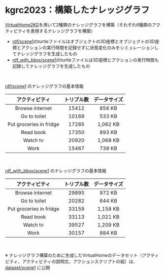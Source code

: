 # kgrc2023：構築したナレッジグラフ
[VirtualHome2KG](https://github.com/aistairc/VirtualHome2KG)を用いて2種類のナレッジグラフを構築（それぞれ6種類のアクティビティを表現するナレッジグラフを構築）
- [rdf/scene1](https://github.com/JinAoyama/kgrc2023/tree/main/rdf/scene1)のturtleファイルはオブジェクトの3D座標とオブジェクトの3D座標とアクションの実行時間を記録せずに状態変化のみをシミュレーションしてナレッジグラフを生成したもの
- [rdf_with_bbox/scene1](https://github.com/JinAoyama/kgrc2023/tree/main/rdf_with_bbox/scene1)のturtleファイルは3D座標とアクションの実行時間も記録してナレッジグラフを生成したもの

<br>

[rdf/scene1](https://github.com/JinAoyama/kgrc2023/tree/main/rdf/scene1) のナレッジグラフの基本情報

| アクティビティ | トリプル数 | データサイズ |
| :---: | :---: | :---: |
| Browse internet | 15412 | 856 KB |
| Go to toilet | 10169 | 533 KB |
| Put groceries in fridge | 17285 | 1,062 KB |
| Read book | 17350 | 893 KB |
| Watch tv | 20920 | 1,068 KB |
| Work | 15467 | 738 KB |

<br>

[rdf_with_bbox/scene1](https://github.com/JinAoyama/kgrc2023/tree/main/rdf_with_bbox/scene1) のナレッジグラフの基本情報

| アクティビティ | トリプル数 | データサイズ |
| :---: | :---: | :---: |
| Browse internet | 29895 | 972 KB |
| Go to toilet | 20282 | 644 KB |
| Put groceries in fridge | 33159 | 1,158 KB |
| Read book | 33113 | 1,021 KB |
| Watch tv | 39527 | 1,209 KB |
| Work | 30157 | 884 KB |

<br>

※ ナレッジグラフ構築のために生成したVirtualHomeのデータセット（アクティビティ、アクティビティの説明文、アクションスクリプトの組）は、[dataset/scene1](https://github.com/JinAoyama/kgrc2023/tree/main/dataset/scene1) に公開
